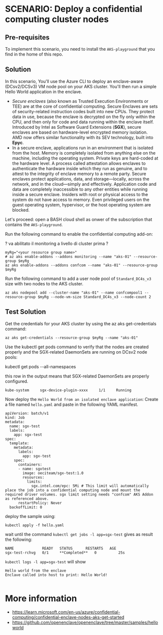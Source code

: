 # SCENARIO: Deploy a confidential computing cluster nodes

## Pre-requisites

To implement this scenario, you need to install the `AKS-playground` that you find in the home of this repo.

## Solution

In this scenario, You'll use the Azure CLI to deploy an enclave-aware (DCsv2/DCSv3) VM node pool on your AKS cluster. You'll then run a simple Hello World application in the enclave.

* *Secure enclaves* (also known as Trusted Execution Environments or TEE) are at the core of confidential computing. Secure Enclaves are sets of security-related instruction codes built into new CPUs. They protect data in use, because the enclave is decrypted on the fly only within the CPU, and then only for code and data running within the enclave itself. Introduced by Intel as Software Guard Extensions (**SGX**), secure enclaves are based on hardware-level encrypted memory isolation. AMD now offers similar functionality with its SEV technology, built into **Epyc**.
* In a secure enclave, applications run in an environment that is isolated from the host. Memory is completely isolated from anything else on the machine, including the operating system. Private keys are hard-coded at the hardware level. A process called attestation allows enclaves to authenticate the hardware inside which they run as genuine, and to attest to the integrity of enclave memory to a remote party. Secure enclaves protect applications, data, and storage—locally, across the network, and in the cloud—simply and effectively. Application code and data are completely inaccessible to any other entities while running inside a secure enclave. Insiders with root or physical access to the system do not have access to memory. Even privileged users on the guest operating system, hypervisor, or the host operating system are blocked.

Let's proceed: open a BASH cloud shell as onwer of the subscription that contains the `AKS-playground`.

Run the following command to enable the confidential computing add-on:

? va abilitato il monitoring a livello di cluster prima ?

```
myRg="<your resource group name>"
# az aks enable-addons --addons monitoring --name "aks-01" --resource-group $myRg
az aks enable-addons --addons confcom --name "aks-01" --resource-group $myRg
```

Run the following command to add a user node pool of `Standard_DC4s_v3` size with two nodes to the AKS cluster.

```
az aks nodepool add --cluster-name "aks-01" --name confcompool1 --resource-group $myRg --node-vm-size Standard_DC4s_v3 --node-count 2
```

## Test Solution
Get the credentials for your AKS cluster by using the az aks get-credentials command:

```
az aks get-credentials --resource-group $myRg --name "aks-01"
```

Use the kubectl get pods command to verify that the nodes are created properly and the SGX-related DaemonSets are running on DCsv2 node pools:

kubectl get pods --all-namespaces

this row in the output means that SGX-related DaemonSets are properly configured.

```
kube-system     sgx-device-plugin-xxxx     1/1     Running

```

Now deploy the `Hello World from an isolated enclave application`: Create a file named `hello.yaml` and paste in the following YAML manifest.

```
apiVersion: batch/v1
kind: Job
metadata:
  name: sgx-test
  labels:
    app: sgx-test
spec:
  template:
    metadata:
      labels:
        app: sgx-test
    spec:
      containers:
      - name: sgxtest
        image: oeciteam/sgx-test:1.0
        resources:
          limits:
            sgx.intel.com/epc: 5Mi # This limit will automatically place the job into a confidential computing node and mount the required driver volumes. sgx limit setting needs "confcom" AKS Addon as referenced above. 
      restartPolicy: Never
  backoffLimit: 0
```

deploy the sample using:

```
kubectl apply -f hello.yaml
```

wait until the command `kubectl get jobs -l app=sgx-test` gives as result the following: 

```
NAME             READY   STATUS      RESTARTS   AGE
sgx-test-rchvg   0/1     **Completed**   0          25s
```  

`kubectl logs -l app=sgx-test` will show

```
Hello world from the enclave
Enclave called into host to print: Hello World!


```
# More information

* https://learn.microsoft.com/en-us/azure/confidential-computing/confidential-enclave-nodes-aks-get-started  
* https://github.com/openenclave/openenclave/tree/master/samples/helloworld